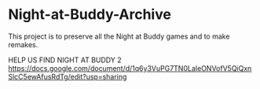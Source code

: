 # Night-at-Buddy-Archive

This project is to preserve all the Night at Buddy games and to make remakes.

HELP US FIND NIGHT AT BUDDY 2 https://docs.google.com/document/d/1q6y3VuPG7TN0LaIeONVofV5QiQxnSlcC5ewAfusRdTg/edit?usp=sharing
